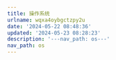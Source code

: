 ```yaml
---
title: 操作系统
urlname: wqxa4oybgctzpy2u
date: '2024-05-22 08:48:36'
updated: '2024-05-23 08:28:23'
description: '---nav_path: os---'
nav_path: os
---
```


